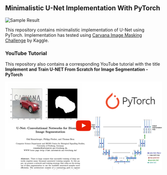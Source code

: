 ## Minimalistic U-Net Implementation With PyTorch

![Sample Result](./assets/multi-img-ex.png)

This repository contains minimalistic implementation of U-Net using PyTorch. Implementation has tested using [Carvana Image Masking Challenge](https://www.kaggle.com/c/carvana-image-masking-challenge) by Kaggle.

### YouTube Tutorial
This repository also contains a corresponding YouTube tutorial with the title **Implement and Train U-NET From Scratch for Image Segmentation - PyTorch**

[![Thumbnail](./assets/dummy-thumbnail.png)](https://www.youtube.com/watch?v=HS3Q_90hnDg&t=10s)

